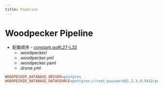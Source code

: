 ```yaml
---
title: Pipeline
---
```


# Woodpecker Pipeline

- 配置顺序 - [constant.go#L27-L32](https://github.com/woodpecker-ci/woodpecker/blob/46452fbd848bb57ad78c7069a5d2ffa63f3156ec/shared/constant/constant.go#L27-L32)
  - .woodpecker/
  - .woodpecker.yml
  - .woodpecker.yaml
  - .drone.yml

```ini
WOODPECKER_DATABASE_DRIVER=postgres
WOODPECKER_DATABASE_DATASOURCE=postgres://root:password@1.2.3.4:5432/postgres?sslmode=disable
```
